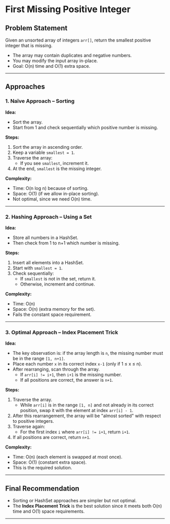 # First Missing Positive Integer  

## Problem Statement
Given an unsorted array of integers `arr[]`, return the smallest positive integer that is missing.  

- The array may contain duplicates and negative numbers.  
- You may modify the input array in-place.  
- Goal: O(n) time and O(1) extra space.  


---

## Approaches

### 1. Naïve Approach – Sorting
**Idea:**  
- Sort the array.  
- Start from 1 and check sequentially which positive number is missing.  

**Steps:**  
1. Sort the array in ascending order.  
2. Keep a variable `smallest = 1`.  
3. Traverse the array:  
   - If you see `smallest`, increment it.  
4. At the end, `smallest` is the missing integer.  

**Complexity:**  
- Time: O(n log n) because of sorting.  
- Space: O(1) (if we allow in-place sorting).  
- Not optimal, since we need O(n) time.

---

### 2. Hashing Approach – Using a Set
**Idea:**  
- Store all numbers in a HashSet.  
- Then check from 1 to n+1 which number is missing.  

**Steps:**  
1. Insert all elements into a HashSet.  
2. Start with `smallest = 1`.  
3. Check sequentially:  
   - If `smallest` is not in the set, return it.  
   - Otherwise, increment and continue.  

**Complexity:**  
- Time: O(n)  
- Space: O(n) (extra memory for the set).  
- Fails the constant space requirement.

---

### 3. Optimal Approach – Index Placement Trick
**Idea:**  
- The key observation is: if the array length is `n`, the missing number must be in the range `[1, n+1]`.  
- Place each number `x` in its correct index `x-1` (only if 1 ≤ x ≤ n).  
- After rearranging, scan through the array.  
  - If `arr[i] != i+1`, then `i+1` is the missing number.  
  - If all positions are correct, the answer is `n+1`.  

**Steps:**  
1. Traverse the array.  
   - While `arr[i]` is in the range `[1, n]` and not already in its correct position, swap it with the element at index `arr[i] - 1`.  
2. After this rearrangement, the array will be "almost sorted" with respect to positive integers.  
3. Traverse again:  
   - For the first index `i` where `arr[i] != i+1`, return `i+1`.  
4. If all positions are correct, return `n+1`.  

**Complexity:**  
- Time: O(n) (each element is swapped at most once).  
- Space: O(1) (constant extra space).  
- This is the required solution.

---

## Final Recommendation
- Sorting or HashSet approaches are simpler but not optimal.  
- The **Index Placement Trick** is the best solution since it meets both O(n) time and O(1) space requirements.  

---




